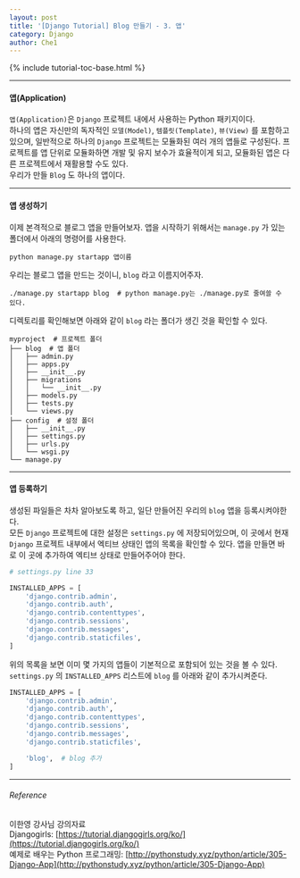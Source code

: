 ```yaml
---
layout: post
title: '[Django Tutorial] Blog 만들기 - 3. 앱'
category: Django
author: Che1
---
```


{% include tutorial-toc-base.html %}

- - -

#### 앱(Application)

`앱(Application)`은 `Django` 프로젝트 내에서 사용하는 Python 패키지이다.  
하나의 앱은 자신만의 독자적인 `모델(Model)`, `템플릿(Template)`, `뷰(View)` 를 포함하고 있으며, 일반적으로 하나의 `Django` 프로젝트는 모듈화된 여러 개의 앱들로 구성된다. 프로젝트를 앱 단위로 모듈화하면 개발 및 유지 보수가 효율적이게 되고, 모듈화된 앱은 다른 프로젝트에서 재활용할 수도 있다.  
우리가 만들 `Blog` 도 하나의 앱이다.

- - -


#### 앱 생성하기

이제 본격적으로 블로그 앱을 만들어보자.
앱을 시작하기 위해서는 `manage.py` 가 있는 폴더에서 아래의 명령어를 사용한다.
```
python manage.py startapp 앱이름
```

우리는 블로그 앱을 만드는 것이니, `blog` 라고 이름지어주자.

```
./manage.py startapp blog  # python manage.py는 ./manage.py로 줄여쓸 수 있다.
``` 

디렉토리를 확인해보면 아래와 같이 `blog` 라는 폴더가 생긴 것을 확인할 수 있다.

```
myproject  # 프로젝트 폴더
├── blog  # 앱 폴더
│   ├── admin.py
│   ├── apps.py
│   ├── __init__.py
│   ├── migrations
│   │   └── __init__.py
│   ├── models.py
│   ├── tests.py
│   └── views.py
├── config  # 설정 폴더
│   ├── __init__.py
│   ├── settings.py
│   ├── urls.py
│   └── wsgi.py
└── manage.py
```

- - -
#### 앱 등록하기



생성된 파일들은 차차 알아보도록 하고, 일단 만들어진 우리의 `blog` 앱을 등록시켜야한다.  
모든 `Django` 프로젝트에 대한 설정은 `settings.py` 에 저장되어있으며, 이 곳에서 현재 `Django` 프로젝트 내부에서 엑티브 상태인 앱의 목록을 확인할 수 있다. 앱을 만들면 바로 이 곳에 추가하여 엑티브 상태로 만들어주어야 한다.

```python
# settings.py line 33

INSTALLED_APPS = [
    'django.contrib.admin',
    'django.contrib.auth',
    'django.contrib.contenttypes',
    'django.contrib.sessions',
    'django.contrib.messages',
    'django.contrib.staticfiles',
]
```
위의 목록을 보면 이미 몇 가지의 앱들이 기본적으로 포함되어 있는 것을 볼 수 있다.  
`settings.py` 의 `INSTALLED_APPS` 리스트에 `blog` 를 아래와 같이 추가시켜준다.

```python
INSTALLED_APPS = [
    'django.contrib.admin',
    'django.contrib.auth',
    'django.contrib.contenttypes',
    'django.contrib.sessions',
    'django.contrib.messages',
    'django.contrib.staticfiles',

    'blog',  # blog 추가
]
```

- - -

###### Reference

이한영 강사님 강의자료  
Djangogirls: [https://tutorial.djangogirls.org/ko/](https://tutorial.djangogirls.org/ko/)  
예제로 배우는 Python 프로그래밍: [http://pythonstudy.xyz/python/article/305-Django-App](http://pythonstudy.xyz/python/article/305-Django-App)